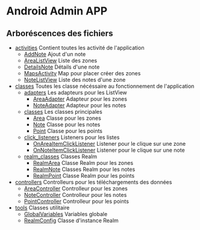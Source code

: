 # Android Admin APP

## Arboréscences des fichiers

- [activities]() Contient toutes les activité de l'application
  - [AddNote]() Ajout d'un note
  - [AreaListView]() Liste des zones
  - [DetailsNote]() Détails d'une note
  - [MapsActivity]() Map pour placer créer des zones
  - [NoteListView]() Liste des notes d'une zone
- [classes]() Toutes les classe nécéssaire au fonctionnement de l'application
  - [adapters]() Les adapteurs pour les ListView
    - [AreaAdapter]() Adapteur pour les zones
    - [NoteAdapter]() Adapteur pour les notes
  - [classes]() Les classes principales
    - [Area]() Classe pour les zones
    - [Note]() Classe pour les notes
    - [Point]() Classe pour les points
  - [click_listeners]() Listeners pour les listes
    - [OnAreaItemClickListener]() Listener pour le clique sur une zone
    - [OnNoteItemClickListener]() Listener pour le clique sur une note
  - [realm_classes]() Classes Realm
    - [RealmArea]() Classe Realm pour les zones
    - [RealmNote]() Classes Realm pour les notes
    - [RealmPoint]() Classe Realm pour les points
- [controllers]() Controlleurs pour les téléchargements des données
  - [AreaController]() Controlleur pour les zones
  - [NoteController]() Controlleur pour les notes
  - [PointController]() Controlleur pour les points
- [tools]() Classes utilitaire
  - [GlobalVariables]() Variables globale
  - [RealmConfig]() Classe d'instance Realm

